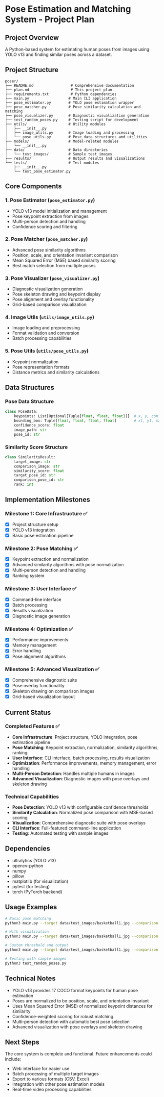 # Pose Estimation and Matching System - Project Plan

## Project Overview
A Python-based system for estimating human poses from images using YOLO v13 and finding similar poses across a dataset.

## Project Structure
```
poser/
├── README.md                 # Comprehensive documentation
├── plan.md                   # This project plan
├── requirements.txt          # Python dependencies
├── main.py                  # Main CLI application
├── pose_estimator.py        # YOLO pose estimation wrapper
├── pose_matcher.py          # Pose similarity calculation and matching
├── pose_visualizer.py       # Diagnostic visualization generation
├── test_random_poses.py     # Testing script for development
├── utils/                   # Utility modules
│   ├── __init__.py
│   ├── image_utils.py       # Image loading and processing
│   └── pose_utils.py        # Pose data structures and utilities
├── models/                  # Model-related modules
│   └── __init__.py
├── data/                    # Data directories
│   └── test_images/         # Sample test images
├── results/                 # Output results and visualizations
└── tests/                   # Test modules
    ├── __init__.py
    └── test_pose_estimator.py
```

## Core Components

### 1. Pose Estimator (`pose_estimator.py`)
- YOLO v13 model initialization and management
- Pose keypoint extraction from images
- Multi-person detection and handling
- Confidence scoring and filtering

### 2. Pose Matcher (`pose_matcher.py`)
- Advanced pose similarity algorithms
- Position, scale, and orientation invariant comparison
- Mean Squared Error (MSE) based similarity scoring
- Best match selection from multiple poses

### 3. Pose Visualizer (`pose_visualizer.py`)
- Diagnostic visualization generation
- Pose skeleton drawing and keypoint display
- Pose alignment and overlay functionality
- Grid-based comparison visualization

### 4. Image Utils (`utils/image_utils.py`)
- Image loading and preprocessing
- Format validation and conversion
- Batch processing capabilities

### 5. Pose Utils (`utils/pose_utils.py`)
- Keypoint normalization
- Pose representation formats
- Distance metrics and similarity calculations

## Data Structures

### Pose Data Structure
```python
class PoseData:
    keypoints: List[Optional[Tuple[float, float, float]]]  # x, y, confidence
    bounding_box: Tuple[float, float, float, float]        # x1, y1, x2, y2
    confidence_score: float
    image_path: str
    pose_id: str
```

### Similarity Score Structure
```python
class SimilarityResult:
    target_image: str
    comparison_image: str
    similarity_score: float
    target_pose_id: str
    comparison_pose_id: str
    rank: int
```

## Implementation Milestones

### Milestone 1: Core Infrastructure ✅
- [x] Project structure setup
- [x] YOLO v13 integration
- [x] Basic pose estimation pipeline

### Milestone 2: Pose Matching ✅
- [x] Keypoint extraction and normalization
- [x] Advanced similarity algorithms with pose normalization
- [x] Multi-person detection and handling
- [x] Ranking system

### Milestone 3: User Interface ✅
- [x] Command-line interface
- [x] Batch processing
- [x] Results visualization
- [x] Diagnostic image generation

### Milestone 4: Optimization ✅
- [x] Performance improvements
- [x] Memory management
- [x] Error handling
- [x] Pose alignment algorithms

### Milestone 5: Advanced Visualization ✅
- [x] Comprehensive diagnostic suite
- [x] Pose overlay functionality
- [x] Skeleton drawing on comparison images
- [x] Grid-based visualization layout

## Current Status

### Completed Features ✅
- **Core Infrastructure**: Project structure, YOLO integration, pose estimation pipeline
- **Pose Matching**: Keypoint extraction, normalization, similarity algorithms, ranking
- **User Interface**: CLI interface, batch processing, results visualization
- **Optimization**: Performance improvements, memory management, error handling
- **Multi-Person Detection**: Handles multiple humans in images
- **Advanced Visualization**: Diagnostic images with pose overlays and skeleton drawing

### Technical Capabilities
- **Pose Detection**: YOLO v13 with configurable confidence thresholds
- **Similarity Calculation**: Normalized pose comparison with MSE-based scoring
- **Visualization**: Comprehensive diagnostic suite with pose overlays
- **CLI Interface**: Full-featured command-line application
- **Testing**: Automated testing with sample images

## Dependencies
- ultralytics (YOLO v13)
- opencv-python
- numpy
- pillow
- matplotlib (for visualization)
- pytest (for testing)
- torch (PyTorch backend)

## Usage Examples
```bash
# Basic pose matching
python3 main.py --target data/test_images/basketball1.jpg --comparison-dir data/test_images

# With visualization
python3 main.py --target data/test_images/basketball1.jpg --comparison-dir data/test_images --visualize

# Custom threshold and output
python3 main.py --target data/test_images/basketball1.jpg --comparison-dir data/test_images --threshold 0.8 --output results.json

# Testing with sample images
python3 test_random_poses.py
```

## Technical Notes
- YOLO v13 provides 17 COCO format keypoints for human pose estimation
- Poses are normalized to be position, scale, and orientation invariant
- Uses Mean Squared Error (MSE) of normalized keypoint distances for similarity
- Confidence-weighted scoring for robust matching
- Multi-person detection with automatic best pose selection
- Advanced visualization with pose overlays and skeleton drawing

## Next Steps
The core system is complete and functional. Future enhancements could include:
- Web interface for easier use
- Batch processing of multiple target images
- Export to various formats (CSV, Excel)
- Integration with other pose estimation models
- Real-time video processing capabilities
